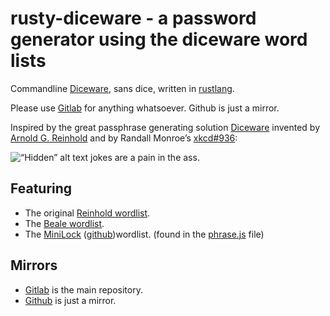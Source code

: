 # rusty-diceware - a password generator using the diceware word lists
Commandline [Diceware][diceware], sans dice, written in [rustlang][rustlang].

Please use [Gitlab][gitlab-mirror] for anything whatsoever. Github is just a mirror.

Inspired by the great passphrase generating solution [Diceware][diceware] invented by [Arnold G. Reinhold][arnold] and by Randall Monroe’s [xkcd#936][xkcd-936]:

![“Hidden” alt text jokes are a pain in the ass.](/bin/imgs.xkcd.com/comics/password_strength.png)

## Featuring

* The original [Reinhold wordlist][reinhold-wordlist-asc].
* The [Beale wordlist][beale-wordlist-asc].
* The [MiniLock][minilock] ([github][minilock-github])wordlist. (found in the [phrase.js][minilock-phrase-js] file)

## Mirrors

* [Gitlab][gitlab-mirror] is the main repository.
* [Github][github-mirror] is just a mirror.


[gitlab-mirror]: <https://gitlab.com/yuvallanger/rusty-diceware/>
[github-mirror]: <https://github.com/yuvallanger/rusty-diceware/>

[arnold]: <http://world.std.com/~reinhold/>
[diceware]: <http://world.std.com/~reinhold/diceware.html>

[beale-wordlist-asc]: <http://world.std.com/~reinhold/beale.wordlist.asc>
[reinhold-wordlist-asc]: <http://world.std.com/~reinhold/diceware.wordlist.asc>
[minilock-phrase-js]: <https://github.com/kaepora/miniLock/blob/71dcf431886068c9ec7f563c3e4158153229b202/src/js/lib/phrase.js>


[rustlang]: <http://rust-lang.org>

[xkcd-936]: <https://www.explainxkcd.com/wiki/index.php/936>

[minilock]: <http://minilock.io>
[minilock-github]: <https://github.com/kaepora/miniLock/>
